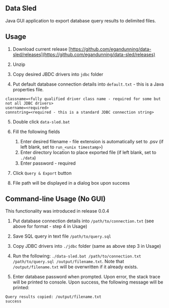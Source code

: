 ## Data Sled

Java GUI application to export database query results to delimited files.

## Usage

1. Download current release [https://github.com/egandunning/data-sled/releases](https://github.com/egandunning/data-sled/releases)

2. Unzip

3. Copy desired JBDC drivers into `jdbc` folder

4. Put default database connection details into `default.txt` - this is a Java properties file.
```
classname=<fully qualified driver class name - required for some but not all JDBC drivers>
username=<required>
connstring=<required - this is a standard JDBC connection string>
```

5. Double click `data-sled.bat`

6. Fill the following fields
	1. Enter desired filename - file extension is automatically set to .psv (if left blank, set to `run_<unix timestamp>`)
	2. Enter directory location to place exported file (if left blank, set to `./data`)
	3. Enter password - required

7. Click `Query & Export` button

8. File path will be displayed in a dialog box upon success

## Command-line Usage (No GUI)

This functionality was introduced in release 0.0.4

1. Put database connection details into `/path/to/connection.txt` (see above for format - step 4 in Usage)

2. Save SQL query in text file `/path/to/query.sql`

3. Copy JDBC drivers into `./jdbc` folder (same as above step 3 in Usage)

4. Run the following: `./data-sled.bat /path/to/connection.txt /path/to/query.sql /output/filename.txt`. Note that `/output/filename.txt` will be overwritten if it already exists.

5. Enter database password when prompted. Upon error, the stack trace will be printed to console. Upon success, the following message will be printed:

```
Query results copied: /output/filename.txt
success
```

